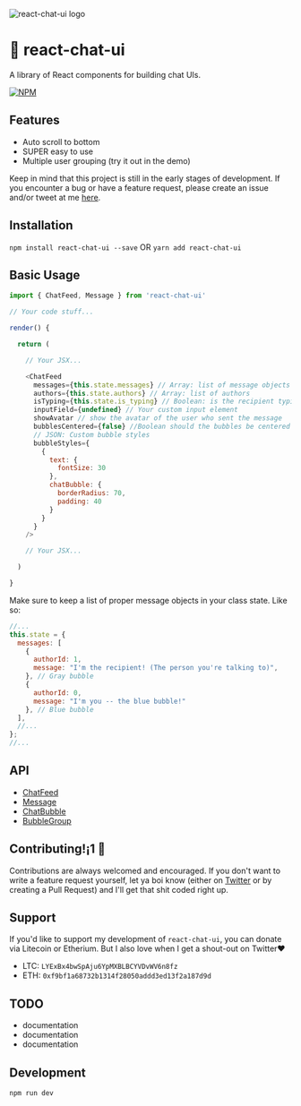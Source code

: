 ![react-chat-ui logo](https://i.imgur.com/YhPrFWw.png)

# 🙊 react-chat-ui

A library of React components for building chat UIs.

[![NPM](https://nodei.co/npm/react-chat-ui.png?downloads=true&downloadRank=true&stars=true)](https://nodei.co/npm/react-chat-ui/)

## Features

* Auto scroll to bottom
* SUPER easy to use
* Multiple user grouping (try it out in the demo)

Keep in mind that this project is still in the early stages of development. If you encounter a bug or have a feature request, please create an issue and/or tweet at me [here](http://twitter.com/brandonmowat).

## Installation

`npm install react-chat-ui --save`
OR
`yarn add react-chat-ui`

## Basic Usage

```javascript
import { ChatFeed, Message } from 'react-chat-ui'

// Your code stuff...

render() {

  return (

    // Your JSX...

    <ChatFeed
      messages={this.state.messages} // Array: list of message objects
      authors={this.state.authors} // Array: list of authors
      isTyping={this.state.is_typing} // Boolean: is the recipient typing
      inputField={undefined} // Your custom input element
      showAvatar // show the avatar of the user who sent the message
      bubblesCentered={false} //Boolean should the bubbles be centered in the feed?
      // JSON: Custom bubble styles
      bubbleStyles={
        {
          text: {
            fontSize: 30
          },
          chatBubble: {
            borderRadius: 70,
            padding: 40
          }
        }
      }
    />

    // Your JSX...

  )

}
```

Make sure to keep a list of proper message objects in your class state.
Like so:

```javascript
//...
this.state = {
  messages: [
    {
      authorId: 1,
      message: "I'm the recipient! (The person you're talking to)",
    }, // Gray bubble
    { 
      authorId: 0, 
      message: "I'm you -- the blue bubble!" 
    }, // Blue bubble
  ],
  //...
};
//...
```

## API

* [ChatFeed](./src/ChatFeed)
* [Message](./src/Message)
* [ChatBubble](./src/ChatBubble)
* [BubbleGroup](./src/BubbleGroup)

## Contributing!¡1 🔧

Contributions are always welcomed and encouraged. If you don't want to write a feature request yourself, let ya boi know (either on [Twitter](http://twitter.com/brandonmowat) or by creating a Pull Request) and I'll get that shit coded right up.

## Support

If you'd like to support my development of `react-chat-ui`, you can donate via Litecoin or Etherium. But I also love when I get a shout-out on Twitter❤️

* LTC: `LYExBx4bwSpAju6YpMXBLBCYVDvWV6n8fz`
* ETH: `0xf9bf1a68732b1314f28050addd3ed13f2a187d9d`

## TODO

* documentation
* documentation
* documentation

## Development

```sh
npm run dev
```
